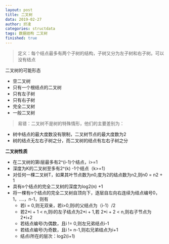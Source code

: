 ```yaml
---
layout: post
title: 二叉树
data: 2019-02-27
author: 炽凌
categories: structdata
tags: 数据结构 二叉树
finished: true
---
```

>  定义：每个结点最多有两个子树的结构，子树又分为左子树和右子树。可以没有结点

二叉树的可能形态

- 空二叉树
- 只有一个根结点的二叉树
- 只有左子树
- 只有右子树
- 完全二叉树
- 一般二叉树

> 易错：二叉树不是树的特殊情形，他们的主要差别为：

- 树中结点的最大度数没有限制，二叉树节点的最大度数为2
- 树的结点无左右子树之分，而二叉树的结点有左右子树之分

__二叉树性质__

- 在二叉树的第i层最多有2^(i-1)个结点，i>=1
- 深度为K的二叉树至多有2^(k) -1个结点（k>=1）
- 对任何一棵二叉树T，如果其叶节点数为n0,度为2的结点数为n2,则n0 = n2 + 1
- 具有n个结点的完全二叉树的深度为log2(n) +1
- 将一棵有n个结点的完全二叉树自顶向下，逐层自左向右连续为结点编号0，1，....，n-1，则有
  - 若i = 0,则无双亲，若i>0,则i的父结点为（i-1）/2
  - 若2*i + 1 < n,则i的左子结点为2\*i + 1,若 2\*i + 2 < n,则右子节点为 2\*i+2
  - 若结点编号i为偶数，且i != 0,则左兄弟结点i-1
  - 若结点编号i为奇数，且i != n-1,则右兄弟结点为i+1
  - 结点i所在的层次：log2(i+1)